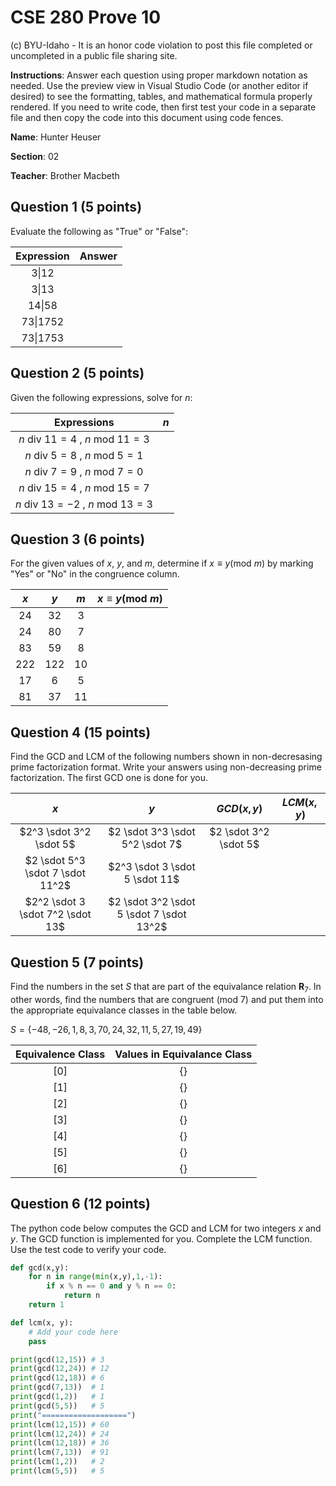 # CSE 280 Prove 10

(c) BYU-Idaho - It is an honor code violation to post this
file completed or uncompleted in a public file sharing site.

**Instructions**: Answer each question using proper markdown notation as needed.  Use the preview view in Visual Studio Code (or another editor if desired) to see the formatting, tables, and mathematical formula properly rendered.  If you need to write code, then first test your code in a separate file and then copy the code into this document using code fences. 

**Name**: Hunter Heuser

**Section**: 02

**Teacher**: Brother Macbeth

## Question 1 (5 points)

Evaluate the following as "True" or "False":

|Expression|Answer|
|:-:|:-:|
|$3 \vert 12$||
|$3 \vert 13$||
|$14 \vert 58$||
|$73 \vert 1752$||
|$73 \vert 1753$||

## Question 2 (5 points)

Given the following expressions, solve for $n$:

|Expressions|$n$|
|:-:|:-:|
|$n \text{ div } 11 = 4 \text{ , } n \text{ mod } 11 = 3$||
|$n \text{ div } 5 = 8 \text{ , } n \text{ mod } 5 = 1$||
|$n \text{ div } 7 = 9 \text{ , } n \text{ mod } 7 = 0$||
|$n \text{ div } 15 = 4 \text{ , } n \text{ mod } 15 = 7$||
|$n \text{ div } 13 = -2 \text{ , } n \text{ mod } 13 = 3$||

## Question 3 (6 points)

For the given values of $x$, $y$, and $m$, determine if $x \equiv y (\text{mod } m)$ by marking "Yes" or "No" in the congruence column.

|$x$|$y$|$m$|$x \equiv y (\text{mod } m)$|
|:-:|:-:|:-:|:-:|
|24|32|3||
|24|80|7||
|83|59|8||
|222|122|10||
|17|6|5||
|81|37|11||

## Question 4 (15 points)
Find the GCD and LCM of the following numbers shown in non-decresasing prime factorization format.  Write your answers using non-decreasing prime factorization.  The first GCD one is done for you.

|$x$|$y$|$GCD(x,y)$|$LCM(x,y)$|
|:-:|:-:|:-:|:-:|
|$2^3 \sdot 3^2 \sdot 5$|$2 \sdot 3^3 \sdot 5^2 \sdot 7$|$2 \sdot 3^2 \sdot 5$||
|$2 \sdot 5^3 \sdot 7 \sdot 11^2$|$2^3 \sdot 3 \sdot 5 \sdot 11$|||
|$2^2 \sdot 3 \sdot 7^2 \sdot 13$|$2 \sdot 3^2 \sdot 5 \sdot 7 \sdot 13^2$|||

## Question 5 (7 points)

Find the numbers in the set $S$ that are part of the equivalance relation $\mathbf{R}_7$.  In other words, find the numbers that are congruent $(\text{mod } 7)$ and put them into the appropriate equivalance classes in the table below.

$S = \lbrace -48, -26, 1, 8, 3, 70, 24, 32, 11, 5, 27, 19, 49 \rbrace$

|Equivalence Class|Values in Equivalance Class|
|:-:|:-:|
|$[0]$|$\lbrace  \rbrace$|
|$[1]$|$\lbrace  \rbrace$|
|$[2]$|$\lbrace  \rbrace$|
|$[3]$|$\lbrace  \rbrace$|
|$[4]$|$\lbrace  \rbrace$|
|$[5]$|$\lbrace  \rbrace$|
|$[6]$|$\lbrace  \rbrace$|

## Question 6 (12 points)

The python code below computes the GCD and LCM for two integers $x$ and $y$.  The GCD function is implemented for you.  Complete the LCM function.  Use the test code to verify your code.

```python
def gcd(x,y):
    for n in range(min(x,y),1,-1):
        if x % n == 0 and y % n == 0:
            return n
    return 1

def lcm(x, y):
    # Add your code here
    pass

print(gcd(12,15)) # 3
print(gcd(12,24)) # 12
print(gcd(12,18)) # 6 
print(gcd(7,13))  # 1
print(gcd(1,2))   # 1
print(gcd(5,5))   # 5
print("===================")
print(lcm(12,15)) # 60
print(lcm(12,24)) # 24
print(lcm(12,18)) # 36 
print(lcm(7,13))  # 91
print(lcm(1,2))   # 2
print(lcm(5,5))   # 5
```
